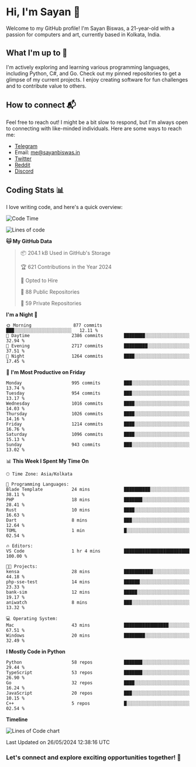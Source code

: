 # Hi, I'm Sayan 👋

Welcome to my GitHub profile! I'm Sayan Biswas, a 21-year-old with a passion for computers and art, currently based in Kolkata, India.

## What I'm up to 🚀

I'm actively exploring and learning various programming languages, including Python, C#, and Go. Check out my pinned repositories to get a glimpse of my current projects. I enjoy creating software for fun challenges and to contribute value to others.

## How to connect 📬

Feel free to reach out! I might be a bit slow to respond, but I'm always open to connecting with like-minded individuals. Here are some ways to reach me:

- [Telegram](https://t.me/dank_as_fuck)
- Email: [me@sayanbiswas.in](mailto:me@sayanbiswas.in)
- [Twitter](https://twitter.com/TheDankDel)
- [Reddit](https://www.reddit.com/user/dank_as_fuck_/)
- [Discord](https://discordapp.com/users/506536929152466945)

## Coding Stats 📊

I love writing code, and here's a quick overview:

<!--START_SECTION:waka-->
![Code Time](http://img.shields.io/badge/Code%20Time-1%2C622%20hrs%2039%20mins-blue)

![Lines of code](https://img.shields.io/badge/From%20Hello%20World%20I%27ve%20Written-5.7%20million%20lines%20of%20code-blue)

**🐱 My GitHub Data** 

> 📦 204.1 kB Used in GitHub's Storage 
 > 
> 🏆 621 Contributions in the Year 2024
 > 
> 💼 Opted to Hire
 > 
> 📜 88 Public Repositories 
 > 
> 🔑 59 Private Repositories 
 > 
**I'm a Night 🦉** 

```text
🌞 Morning                877 commits         ███░░░░░░░░░░░░░░░░░░░░░░   12.11 % 
🌆 Daytime                2386 commits        ████████░░░░░░░░░░░░░░░░░   32.94 % 
🌃 Evening                2717 commits        █████████░░░░░░░░░░░░░░░░   37.51 % 
🌙 Night                  1264 commits        ████░░░░░░░░░░░░░░░░░░░░░   17.45 % 
```
📅 **I'm Most Productive on Friday** 

```text
Monday                   995 commits         ███░░░░░░░░░░░░░░░░░░░░░░   13.74 % 
Tuesday                  954 commits         ███░░░░░░░░░░░░░░░░░░░░░░   13.17 % 
Wednesday                1016 commits        ████░░░░░░░░░░░░░░░░░░░░░   14.03 % 
Thursday                 1026 commits        ████░░░░░░░░░░░░░░░░░░░░░   14.16 % 
Friday                   1214 commits        ████░░░░░░░░░░░░░░░░░░░░░   16.76 % 
Saturday                 1096 commits        ████░░░░░░░░░░░░░░░░░░░░░   15.13 % 
Sunday                   943 commits         ███░░░░░░░░░░░░░░░░░░░░░░   13.02 % 
```


📊 **This Week I Spent My Time On** 

```text
🕑︎ Time Zone: Asia/Kolkata

💬 Programming Languages: 
Blade Template           24 mins             ██████████░░░░░░░░░░░░░░░   38.11 % 
PHP                      18 mins             ███████░░░░░░░░░░░░░░░░░░   28.41 % 
Rust                     10 mins             ████░░░░░░░░░░░░░░░░░░░░░   16.63 % 
Dart                     8 mins              ███░░░░░░░░░░░░░░░░░░░░░░   12.64 % 
TOML                     1 min               █░░░░░░░░░░░░░░░░░░░░░░░░   02.54 % 

🔥 Editors: 
VS Code                  1 hr 4 mins         █████████████████████████   100.00 % 

🐱‍💻 Projects: 
kensa                    28 mins             ███████████░░░░░░░░░░░░░░   44.18 % 
php-sse-test             14 mins             ██████░░░░░░░░░░░░░░░░░░░   23.33 % 
bank-sim                 12 mins             █████░░░░░░░░░░░░░░░░░░░░   19.17 % 
aniwatch                 8 mins              ███░░░░░░░░░░░░░░░░░░░░░░   13.32 % 

💻 Operating System: 
Mac                      43 mins             █████████████████░░░░░░░░   67.51 % 
Windows                  20 mins             ████████░░░░░░░░░░░░░░░░░   32.49 % 
```

**I Mostly Code in Python** 

```text
Python                   58 repos            ███████░░░░░░░░░░░░░░░░░░   29.44 % 
TypeScript               53 repos            ███████░░░░░░░░░░░░░░░░░░   26.90 % 
Go                       32 repos            ████░░░░░░░░░░░░░░░░░░░░░   16.24 % 
JavaScript               20 repos            ███░░░░░░░░░░░░░░░░░░░░░░   10.15 % 
C++                      5 repos             █░░░░░░░░░░░░░░░░░░░░░░░░   02.54 % 
```



**Timeline**

![Lines of Code chart](https://raw.githubusercontent.com/Dank-del/Dank-del/main/assets/bar_graph.png)


 Last Updated on 26/05/2024 12:38:16 UTC
<!--END_SECTION:waka-->

### Let's connect and explore exciting opportunities together! 🚀
